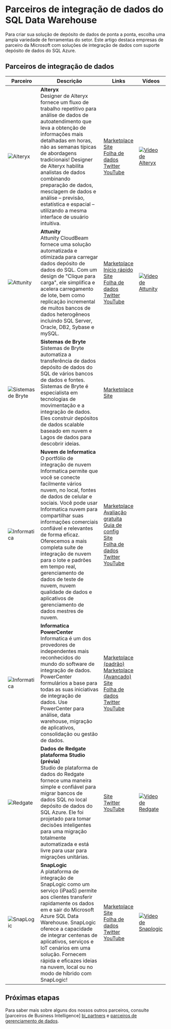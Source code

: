 <properties
   pageTitle="Parceiros de integração de dados do SQL Data Warehouse | Microsoft Azure"
   description="Lista de parceiros de terceiros com soluções de integração de dados que oferecem suporte ao depósito de dados do SQL Azure."
   services="sql-data-warehouse"
   documentationCenter="NA"
   authors="jrowlandjones"
   manager="barbkess"
   editor=""/>

<tags
   ms.service="sql-data-warehouse"
   ms.devlang="NA"
   ms.topic="article"
   ms.tgt_pltfrm="NA"
   ms.workload="data-services"
   ms.date="08/17/2016"
   ms.author="jrj;barbkess;sonyama"/>

# <a name="sql-data-warehouse-data-integration-partners"></a>Parceiros de integração de dados do SQL Data Warehouse

Para criar sua solução de depósito de dados de ponta a ponta, escolha uma ampla variedade de ferramentas do setor. Este artigo destaca empresas de parceiro da Microsoft com soluções de integração de dados com suporte depósito de dados do SQL Azure.

## <a name="our-data-integration-partners"></a>Parceiros de integração de dados

| Parceiro | Descrição | Links | Vídeos |
| ------- | ----------- |------ | ------ |
| ![Alteryx][1] | **Alteryx**<br> Designer de Alteryx fornece um fluxo de trabalho repetitivo para análise de dados de autoatendimento que leva a obtenção de informações mais detalhadas em horas, não as semanas típicas de abordagens tradicionais! Designer de Alteryx habilita analistas de dados combinando preparação de dados, mesclagem de dados e análise – previsão, estatística e espacial – utilizando a mesma interface de usuário intuitiva. | [Marketplace][alteryx_marketplace]<br>[Site][alteryx_designer_website]<br>[Folha de dados][alteryx_designer_datasheet]<br>[Twitter][alteryx_designer_twitter]<br>[YouTube][alteryx_designer_youtube] | [![Vídeo de Alteryx](./media/sql-data-warehouse-partner-data-integration/alteryx_designer_video.jpg)](https://www.youtube.com/watch?v=CdqSDPyNDKc) |
| ![Attunity][2] | **Attunity**<br>Attunity CloudBeam fornece uma solução automatizada e otimizada para carregar dados depósito de dados do SQL. Com um design de "Clique para carga", ele simplifica e acelera carregamento de lote, bem como replicação incremental de muitos bancos de dados heterogêneos incluindo SQL Server, Oracle, DB2, Sybase e mySQL. | [Marketplace][attunity_marketplace]<br>[Início rápido][attunity_quickstart]<br>[Site][attunity_cloudbeam_website]<br>[Folha de dados][attunity_cloudbeam_datasheet]<br>[Twitter][attunity_cloudbeam_twitter]<br>[YouTube][attunity_cloudbeam_youtube] | [![Vídeo de Attunity](./media/sql-data-warehouse-partner-data-integration/attunity_video.jpg)](https://www.youtube.com/watch?v=w14zuSjMlok) |
| ![Sistemas de Bryte][3] | **Sistemas de Bryte**<br>Sistemas de Bryte automatiza a transferência de dados depósito de dados do SQL de vários bancos de dados e fontes. Sistemas de Bryte é especialista em tecnologias de movimentação e a integração de dados. Eles construir depósitos de dados scalable baseado em nuvem e Lagos de dados para descobrir ideias. | [Marketplace][bryte_systems_marketplace]<br>[Site][bryte_systems_azure_website] | |
| ![Informatica][4] | **Nuvem de Informatica**<br>O portfólio de integração de nuvem Informatica permite que você se conecte facilmente vários nuvem, no local, fontes de dados de celular e sociais. Você pode usar Informatica nuvem para compartilhar suas informações comerciais confiável e relevantes de forma eficaz. Oferecemos a mais completa suíte de integração de nuvem para o lote e padrões em tempo real, gerenciamento de dados de teste de nuvem, nuvem qualidade de dados e aplicativos de gerenciamento de dados mestres de nuvem. | [Marketplace][informatica_Cloud_Services_marketplace]<br>[Avaliação gratuita][informatica_cloud_free_trial]<br>[Guia de config][informatica_cloud_services_config]<br>[Site][informatica_Cloud_Services_website]<br>[Folha de dados][informatica_cloud_datasheet]<br>[Twitter][informatica_cloud_twitter]<br>[YouTube][informatica_cloud_youtube] | |
| ![Informatica][4] | **Informatica PowerCenter**<br>Informatica é um dos provedores de independentes mais reconhecidos do mundo do software de integração de dados. PowerCenter formulários a base para todas as suas iniciativas de integração de dados. Use PowerCenter para análise, data warehouse, migração de aplicativos, consolidação ou gestão de dados. | [Marketplace (padrão)][informatica_PowerCenter_std_marketplace]<br>[Marketplace (Avançado)][informatica_PowerCenter_adv_marketplace]<br>[Site][informatica_PowerCenter_website]<br>[Folha de dados][informatica_powercenter_datasheet]<br>[Twitter][informatica_powercenter_twitter]<br>[YouTube][informatica_powercenter_youtube] | |
| ![Redgate][5] | **Dados de Redgate plataforma Studio (prévia)**<br>Studio de plataforma de dados do Redgate fornece uma maneira simple e confiável para migrar bancos de dados SQL no local depósito de dados do SQL Azure. Ele foi projetado para tomar decisões inteligentes para uma migração totalmente automatizada e está livre para usar para migrações unitárias. | [Site][redgate_website]<br>[Twitter][redgate_twitter]<br>[YouTube][redgate_youtube] | [![Vídeo de Redgate](./media/sql-data-warehouse-partner-data-integration/redgate_video.jpg)](https://www.youtube.com/watch?v=IR9HNvnU46s) |
| ![SnapLogic][6] | **SnapLogic**<br>A plataforma de integração de SnapLogic como um serviço (iPaaS) permite aos clientes transferir rapidamente os dados em e sair do Microsoft Azure SQL Data Warehouse.  SnapLogic oferece a capacidade de integrar centenas de aplicativos, serviços e IoT cenários em uma solução. Fornecem rápida e eficazes ideias na nuvem, local ou no modo de híbrido com SnapLogic! | [Marketplace][snaplogic_marketplace]<br>[Site][snaplogic_website]<br>[Folha de dados][snaplogic_datasheet]<br>[Twitter][snaplogic_twitter]<br>[YouTube][snaplogic_youtube] | [![Vídeo de Snaplogic](./media/sql-data-warehouse-partner-data-integration/snaplogic_video.jpg)](https://www.youtube.com/watch?v=YiJCwObOh5Y) |

## <a name="next-steps"></a>Próximas etapas

Para saber mais sobre alguns dos nossos outros parceiros, consulte [parceiros de Business Intelligence] [ bi_partners] e [parceiros de gerenciamento de dados][dm_partners].

<!--Image references-->
[1]: ./media/sql-data-warehouse-partner-data-integration/alteryx_logo.png
[2]: ./media/sql-data-warehouse-partner-data-integration/attunity_logo.png
[3]: ./media/sql-data-warehouse-partner-data-integration/bryte_systems_logo.png
[4]: ./media/sql-data-warehouse-partner-data-integration/informatica_logo.png
[5]: ./media/sql-data-warehouse-partner-data-integration/redgate_logo.png
[6]: ./media/sql-data-warehouse-partner-data-integration/snaplogic_logo.png


<!--Article links-->
[bi_partners]: ./sql-data-warehouse-partner-business-intelligence.md
[dm_partners]: ./sql-data-warehouse-partner-data-management.md
[di_partners]: ./sql-data-warehouse-partner-data-integration.md

<!--ebook Links-->

<!--Configuration Guides-->
[informatica_cloud_services_config]:https://kb.informatica.com/proddocs/Product%20Documentation/5/IC_Winter2016_MicrosoftAzureSQLDataWarehouseConnectorGuide_en.pdf

<!--Datasheet Links-->
[alteryx_designer_datasheet]:http://www.alteryx.com/sites/default/files/resources/files/alt-designer-ds.pdf
[attunity_cloudbeam_datasheet]:http://www.attunity.com/sites/default/files/content/attunity-azure-solution-sheet.pdf
<!--[bryte_systems_azure_datasheet]:-->
[informatica_cloud_datasheet]:https://www.informatica.com/content/dam/informatica-com/global/amer/us/collateral/data-sheet/cloud-integration-platform_data-sheet_2711.pdf
[informatica_powercenter_datasheet]:https://www.informatica.com/content/dam/informatica-com/global/amer/us/collateral/brochure/powercenter_brochure_6659.pdf
[snaplogic_datasheet]:http://campaigns.snaplogic.com/rs/055-FYJ-916/images/SnapLogic-for-Microsoft-Cortana.pdf

<!--Free Trial-->
[informatica_cloud_free_trial]:https://www.informatica.com/products/cloud-integration/connectivity/microsoft-azure-connector.html

<!--Website Links -->
[alteryx_designer_website]:http://www.alteryx.com/products/alteryx-designer/
[attunity_cloudbeam_website]:http://www.attunity.com/attunity-cloudbeam-for-azure/
[bryte_systems_azure_website]:http://www.bryte.com.au/azure-integration/
[informatica_Cloud_Services_website]:https://www.informatica.com/products/cloud-integration.html
[informatica_PowerCenter_website]:https://www.informatica.com/products/data-integration/powercenter.html
[redgate_website]:http://dataplatformstudio.com/
[snaplogic_website]:https://www.snaplogic.com/solutions/microsoft-cortana-analytics-integration/

<!--Marketplace Links -->
[alteryx_marketplace]:https://azure.microsoft.com/en-us/marketplace/partners/alteryx/alteryx-designer/
[attunity_marketplace]:https://azure.microsoft.com/en-gb/marketplace/partners/attunity-cloudbeam/cloudbeam-dw-byol/ 
[bryte_systems_marketplace]:https://azure.microsoft.com/en-gb/marketplace/partners/bryte/bryteflow-cdc-free-trial/ 
[informatica_Cloud_Services_marketplace]:https://azure.microsoft.com/en-us/marketplace/partners/informatica-cloud/informatica-cloud/
[informatica_PowerCenter_std_marketplace]:https://azure.microsoft.com/en-us/marketplace/partners/informatica/informatica-powercenter-standard-10-0pc-std-10-0-windows/
[informatica_PowerCenter_adv_marketplace]:https://azure.microsoft.com/en-us/marketplace/partners/informatica/informatica-powercenter-advanced-10-0pc-adv-10-0-ubuntu/ 
<!--[redgate_marketplace]:-->
[snaplogic_marketplace]:https://azure.microsoft.com/en-us/marketplace/partners/snaplogic/snaplogic-elastic-integration-windows/ 

<!--Quickstart_links-->
[attunity_quickstart]:http://www.attunity.com/sites/default/files/product_resource/quick_start_guide_attunity_cloudbeam_for_microsoft_azure.pdf

<!--PressRelease_links-->
[alteryx_designer_press]:https://www.alteryx.com/press-releases/alteryx-now-enables-data-analysts-to-perform-in-database-blending-in-microsoft-azure 
[attunity_cloudbeam_press]:http://www.attunity.com/news/attunity-launches-cloud-data-warehouse-solutions-microsoft-azure
[bryte_systems_azure_press]:http://medianet.com.au/releases/release-details?id=837667
<!--[informatica_Cloud_Services_press]:-->
<!--[informatica_PowerCenter_press]:-->
<!--[redgate_press]:-->
[snaplogic_press]:https://www.snaplogic.com/press-releases/snaplogic-introduces-support-for-microsoft-azure-sql-data-warehouse

<!--YouTube-->
[alteryx_designer_youtube]:https://www.youtube.com/user/alteryx
[attunity_cloudbeam_youtube]:https://www.youtube.com/user/Attunity
<!--[bryte_systems_azure_youtube]:-->
[informatica_Cloud_youtube]:https://www.youtube.com/user/InformaticaOnDemand
[informatica_PowerCenter_youtube]:https://www.youtube.com/user/InformaticaCorp
[redgate_youtube]:https://www.youtube.com/user/RedGateVideos
[snaplogic_youtube]:https://www.youtube.com/user/snapLogicInc

<!--Twitter-->
[alteryx_designer_twitter]:https://twitter.com/alteryx
[attunity_cloudbeam_twitter]:https://twitter.com/attunity
<!--[bryte_systems_azure_twitter]:-->
[informatica_cloud_twitter]:https://twitter.com/infacloud
[informatica_powercenter_twitter]:https://twitter.com/Informatica
[redgate_twitter]:https://twitter.com/DataPlatform_S
[snaplogic_twitter]:https://twitter.com/snaplogic
